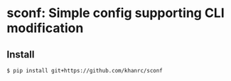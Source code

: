 # sconf: Simple config supporting CLI modification


## Install

```
$ pip install git+https://github.com/khanrc/sconf
```
